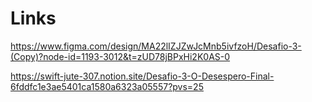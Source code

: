# Links

https://www.figma.com/design/MA22lIZJZwJcMnb5ivfzoH/Desafio-3-(Copy)?node-id=1193-3012&t=zUD78jBPxHi2K0AS-0

https://swift-jute-307.notion.site/Desafio-3-O-Desespero-Final-6fddfc1e3ae5401ca1580a6323a05557?pvs=25
